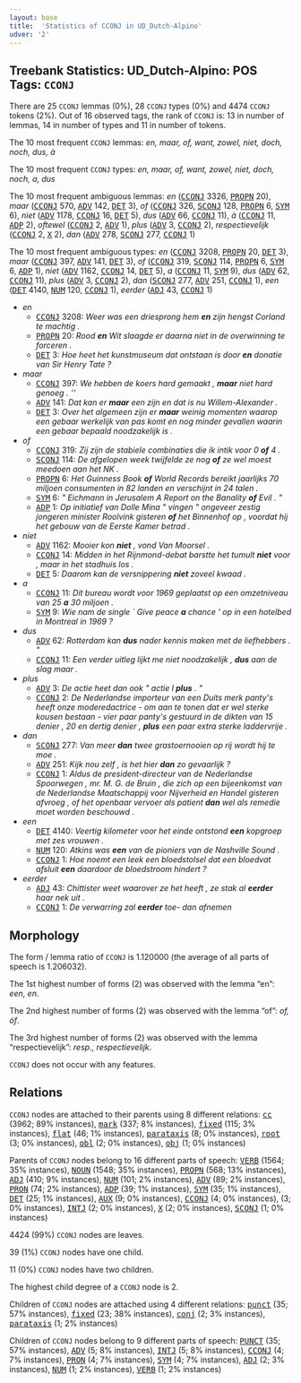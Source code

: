 ```yaml
---
layout: base
title:  'Statistics of CCONJ in UD_Dutch-Alpino'
udver: '2'
---
```


## Treebank Statistics: UD_Dutch-Alpino: POS Tags: `CCONJ`

There are 25 `CCONJ` lemmas (0%), 28 `CCONJ` types (0%) and 4474 `CCONJ` tokens (2%).
Out of 16 observed tags, the rank of `CCONJ` is: 13 in number of lemmas, 14 in number of types and 11 in number of tokens.

The 10 most frequent `CCONJ` lemmas: <em>en, maar, of, want, zowel, niet, doch, noch, dus, à</em>

The 10 most frequent `CCONJ` types:  <em>en, maar, of, want, zowel, niet, doch, noch, a, dus</em>

The 10 most frequent ambiguous lemmas: <em>en</em> (<tt><a href="nl_alpino-pos-CCONJ.html">CCONJ</a></tt> 3326, <tt><a href="nl_alpino-pos-PROPN.html">PROPN</a></tt> 20), <em>maar</em> (<tt><a href="nl_alpino-pos-CCONJ.html">CCONJ</a></tt> 570, <tt><a href="nl_alpino-pos-ADV.html">ADV</a></tt> 142, <tt><a href="nl_alpino-pos-DET.html">DET</a></tt> 3), <em>of</em> (<tt><a href="nl_alpino-pos-CCONJ.html">CCONJ</a></tt> 326, <tt><a href="nl_alpino-pos-SCONJ.html">SCONJ</a></tt> 128, <tt><a href="nl_alpino-pos-PROPN.html">PROPN</a></tt> 6, <tt><a href="nl_alpino-pos-SYM.html">SYM</a></tt> 6), <em>niet</em> (<tt><a href="nl_alpino-pos-ADV.html">ADV</a></tt> 1178, <tt><a href="nl_alpino-pos-CCONJ.html">CCONJ</a></tt> 16, <tt><a href="nl_alpino-pos-DET.html">DET</a></tt> 5), <em>dus</em> (<tt><a href="nl_alpino-pos-ADV.html">ADV</a></tt> 66, <tt><a href="nl_alpino-pos-CCONJ.html">CCONJ</a></tt> 11), <em>à</em> (<tt><a href="nl_alpino-pos-CCONJ.html">CCONJ</a></tt> 11, <tt><a href="nl_alpino-pos-ADP.html">ADP</a></tt> 2), <em>oftewel</em> (<tt><a href="nl_alpino-pos-CCONJ.html">CCONJ</a></tt> 2, <tt><a href="nl_alpino-pos-ADV.html">ADV</a></tt> 1), <em>plus</em> (<tt><a href="nl_alpino-pos-ADV.html">ADV</a></tt> 3, <tt><a href="nl_alpino-pos-CCONJ.html">CCONJ</a></tt> 2), <em>respectievelijk</em> (<tt><a href="nl_alpino-pos-CCONJ.html">CCONJ</a></tt> 2, <tt><a href="nl_alpino-pos-X.html">X</a></tt> 2), <em>dan</em> (<tt><a href="nl_alpino-pos-ADV.html">ADV</a></tt> 278, <tt><a href="nl_alpino-pos-SCONJ.html">SCONJ</a></tt> 277, <tt><a href="nl_alpino-pos-CCONJ.html">CCONJ</a></tt> 1)

The 10 most frequent ambiguous types:  <em>en</em> (<tt><a href="nl_alpino-pos-CCONJ.html">CCONJ</a></tt> 3208, <tt><a href="nl_alpino-pos-PROPN.html">PROPN</a></tt> 20, <tt><a href="nl_alpino-pos-DET.html">DET</a></tt> 3), <em>maar</em> (<tt><a href="nl_alpino-pos-CCONJ.html">CCONJ</a></tt> 397, <tt><a href="nl_alpino-pos-ADV.html">ADV</a></tt> 141, <tt><a href="nl_alpino-pos-DET.html">DET</a></tt> 3), <em>of</em> (<tt><a href="nl_alpino-pos-CCONJ.html">CCONJ</a></tt> 319, <tt><a href="nl_alpino-pos-SCONJ.html">SCONJ</a></tt> 114, <tt><a href="nl_alpino-pos-PROPN.html">PROPN</a></tt> 6, <tt><a href="nl_alpino-pos-SYM.html">SYM</a></tt> 6, <tt><a href="nl_alpino-pos-ADP.html">ADP</a></tt> 1), <em>niet</em> (<tt><a href="nl_alpino-pos-ADV.html">ADV</a></tt> 1162, <tt><a href="nl_alpino-pos-CCONJ.html">CCONJ</a></tt> 14, <tt><a href="nl_alpino-pos-DET.html">DET</a></tt> 5), <em>a</em> (<tt><a href="nl_alpino-pos-CCONJ.html">CCONJ</a></tt> 11, <tt><a href="nl_alpino-pos-SYM.html">SYM</a></tt> 9), <em>dus</em> (<tt><a href="nl_alpino-pos-ADV.html">ADV</a></tt> 62, <tt><a href="nl_alpino-pos-CCONJ.html">CCONJ</a></tt> 11), <em>plus</em> (<tt><a href="nl_alpino-pos-ADV.html">ADV</a></tt> 3, <tt><a href="nl_alpino-pos-CCONJ.html">CCONJ</a></tt> 2), <em>dan</em> (<tt><a href="nl_alpino-pos-SCONJ.html">SCONJ</a></tt> 277, <tt><a href="nl_alpino-pos-ADV.html">ADV</a></tt> 251, <tt><a href="nl_alpino-pos-CCONJ.html">CCONJ</a></tt> 1), <em>een</em> (<tt><a href="nl_alpino-pos-DET.html">DET</a></tt> 4140, <tt><a href="nl_alpino-pos-NUM.html">NUM</a></tt> 120, <tt><a href="nl_alpino-pos-CCONJ.html">CCONJ</a></tt> 1), <em>eerder</em> (<tt><a href="nl_alpino-pos-ADJ.html">ADJ</a></tt> 43, <tt><a href="nl_alpino-pos-CCONJ.html">CCONJ</a></tt> 1)


* <em>en</em>
  * <tt><a href="nl_alpino-pos-CCONJ.html">CCONJ</a></tt> 3208: <em>Weer was een driesprong hem <b>en</b> zijn hengst Corland te machtig .</em>
  * <tt><a href="nl_alpino-pos-PROPN.html">PROPN</a></tt> 20: <em>Rood <b>en</b> Wit slaagde er daarna niet in de overwinning te forceren .</em>
  * <tt><a href="nl_alpino-pos-DET.html">DET</a></tt> 3: <em>Hoe heet het kunstmuseum dat ontstaan is door <b>en</b> donatie van Sir Henry Tate ?</em>
* <em>maar</em>
  * <tt><a href="nl_alpino-pos-CCONJ.html">CCONJ</a></tt> 397: <em>We hebben de koers hard gemaakt , <b>maar</b> niet hard genoeg . ''</em>
  * <tt><a href="nl_alpino-pos-ADV.html">ADV</a></tt> 141: <em>Dat kan er <b>maar</b> een zijn en dat is nu Willem-Alexander .</em>
  * <tt><a href="nl_alpino-pos-DET.html">DET</a></tt> 3: <em>Over het algemeen zijn er <b>maar</b> weinig momenten waarop een gebaar werkelijk van pas komt en nog minder gevallen waarin een gebaar bepaald noodzakelijk is .</em>
* <em>of</em>
  * <tt><a href="nl_alpino-pos-CCONJ.html">CCONJ</a></tt> 319: <em>Zij zijn de stabiele combinaties die ik intik voor 0 <b>of</b> 4 .</em>
  * <tt><a href="nl_alpino-pos-SCONJ.html">SCONJ</a></tt> 114: <em>De afgelopen week twijfelde ze nog <b>of</b> ze wel moest meedoen aan het NK .</em>
  * <tt><a href="nl_alpino-pos-PROPN.html">PROPN</a></tt> 6: <em>Het Guinness Book <b>of</b> World Records bereikt jaarlijks 70 miljoen consumenten in 82 landen en verschijnt in 24 talen .</em>
  * <tt><a href="nl_alpino-pos-SYM.html">SYM</a></tt> 6: <em>" Eichmann in Jerusalem A Report on the Banality <b>of</b> Evil . "</em>
  * <tt><a href="nl_alpino-pos-ADP.html">ADP</a></tt> 1: <em>Op initiatief van Dolle Mina " vingen " ongeveer zestig jongeren minister Roolvink gisteren <b>of</b> het Binnenhof op , voordat hij het gebouw van de Eerste Kamer betrad .</em>
* <em>niet</em>
  * <tt><a href="nl_alpino-pos-ADV.html">ADV</a></tt> 1162: <em>Mooier kon <b>niet</b> , vond Van Moorsel .</em>
  * <tt><a href="nl_alpino-pos-CCONJ.html">CCONJ</a></tt> 14: <em>Midden in het Rijnmond-debat barstte het tumult <b>niet</b> voor , maar in het stadhuis los .</em>
  * <tt><a href="nl_alpino-pos-DET.html">DET</a></tt> 5: <em>Daarom kan de versnippering <b>niet</b> zoveel kwaad .</em>
* <em>a</em>
  * <tt><a href="nl_alpino-pos-CCONJ.html">CCONJ</a></tt> 11: <em>Dit bureau wordt voor 1969 geplaatst op een omzetniveau van 25 <b>a</b> 30 miljoen .</em>
  * <tt><a href="nl_alpino-pos-SYM.html">SYM</a></tt> 9: <em>Wie nam de single ` Give peace <b>a</b> chance ' op in een hotelbed in Montreal in 1969 ?</em>
* <em>dus</em>
  * <tt><a href="nl_alpino-pos-ADV.html">ADV</a></tt> 62: <em>Rotterdam kan <b>dus</b> nader kennis maken met de liefhebbers . "</em>
  * <tt><a href="nl_alpino-pos-CCONJ.html">CCONJ</a></tt> 11: <em>Een verder uitleg lijkt me niet noodzakelijk , <b>dus</b> aan de slag maar .</em>
* <em>plus</em>
  * <tt><a href="nl_alpino-pos-ADV.html">ADV</a></tt> 3: <em>De actie heet dan ook " actie l <b>plus</b> . "</em>
  * <tt><a href="nl_alpino-pos-CCONJ.html">CCONJ</a></tt> 2: <em>De Nederlandse importeur van een Duits merk panty's heeft onze moderedactrice - om aan te tonen dat er wel sterke kousen bestaan - vier paar panty's gestuurd in de dikten van 15 denier , 20 en dertig denier , <b>plus</b> een paar extra sterke laddervrije .</em>
* <em>dan</em>
  * <tt><a href="nl_alpino-pos-SCONJ.html">SCONJ</a></tt> 277: <em>Van meer <b>dan</b> twee grastoernooien op rij wordt hij te moe .</em>
  * <tt><a href="nl_alpino-pos-ADV.html">ADV</a></tt> 251: <em>Kijk nou zelf , is het hier <b>dan</b> zo gevaarlijk ?</em>
  * <tt><a href="nl_alpino-pos-CCONJ.html">CCONJ</a></tt> 1: <em>Aldus de president-directeur van de Nederlandse Spoorwegen , mr. M. G. de Bruin , die zich op een bijeenkomst van de Nederlandse Maatschappij voor Nijverheid en Handel gisteren afvroeg , of het openbaar vervoer als patient <b>dan</b> wel als remedie moet worden beschouwd .</em>
* <em>een</em>
  * <tt><a href="nl_alpino-pos-DET.html">DET</a></tt> 4140: <em>Veertig kilometer voor het einde ontstond <b>een</b> kopgroep met zes vrouwen .</em>
  * <tt><a href="nl_alpino-pos-NUM.html">NUM</a></tt> 120: <em>Atkins was <b>een</b> van de pioniers van de Nashville Sound .</em>
  * <tt><a href="nl_alpino-pos-CCONJ.html">CCONJ</a></tt> 1: <em>Hoe noemt een leek een bloedstolsel dat een bloedvat afsluit <b>een</b> daardoor de bloedstroom hindert ?</em>
* <em>eerder</em>
  * <tt><a href="nl_alpino-pos-ADJ.html">ADJ</a></tt> 43: <em>Chittister weet waarover ze het heeft , ze stak al <b>eerder</b> haar nek uit .</em>
  * <tt><a href="nl_alpino-pos-CCONJ.html">CCONJ</a></tt> 1: <em>De verwarring zal <b>eerder</b> toe- dan afnemen</em>

## Morphology

The form / lemma ratio of `CCONJ` is 1.120000 (the average of all parts of speech is 1.206032).

The 1st highest number of forms (2) was observed with the lemma “en”: <em>een, en</em>.

The 2nd highest number of forms (2) was observed with the lemma “of”: <em>of, óf</em>.

The 3rd highest number of forms (2) was observed with the lemma “respectievelijk”: <em>resp., respectievelijk</em>.

`CCONJ` does not occur with any features.


## Relations

`CCONJ` nodes are attached to their parents using 8 different relations: <tt><a href="nl_alpino-dep-cc.html">cc</a></tt> (3962; 89% instances), <tt><a href="nl_alpino-dep-mark.html">mark</a></tt> (337; 8% instances), <tt><a href="nl_alpino-dep-fixed.html">fixed</a></tt> (115; 3% instances), <tt><a href="nl_alpino-dep-flat.html">flat</a></tt> (46; 1% instances), <tt><a href="nl_alpino-dep-parataxis.html">parataxis</a></tt> (8; 0% instances), <tt><a href="nl_alpino-dep-root.html">root</a></tt> (3; 0% instances), <tt><a href="nl_alpino-dep-obl.html">obl</a></tt> (2; 0% instances), <tt><a href="nl_alpino-dep-obj.html">obj</a></tt> (1; 0% instances)

Parents of `CCONJ` nodes belong to 16 different parts of speech: <tt><a href="nl_alpino-pos-VERB.html">VERB</a></tt> (1564; 35% instances), <tt><a href="nl_alpino-pos-NOUN.html">NOUN</a></tt> (1548; 35% instances), <tt><a href="nl_alpino-pos-PROPN.html">PROPN</a></tt> (568; 13% instances), <tt><a href="nl_alpino-pos-ADJ.html">ADJ</a></tt> (410; 9% instances), <tt><a href="nl_alpino-pos-NUM.html">NUM</a></tt> (101; 2% instances), <tt><a href="nl_alpino-pos-ADV.html">ADV</a></tt> (89; 2% instances), <tt><a href="nl_alpino-pos-PRON.html">PRON</a></tt> (74; 2% instances), <tt><a href="nl_alpino-pos-ADP.html">ADP</a></tt> (39; 1% instances), <tt><a href="nl_alpino-pos-SYM.html">SYM</a></tt> (35; 1% instances), <tt><a href="nl_alpino-pos-DET.html">DET</a></tt> (25; 1% instances), <tt><a href="nl_alpino-pos-AUX.html">AUX</a></tt> (9; 0% instances), <tt><a href="nl_alpino-pos-CCONJ.html">CCONJ</a></tt> (4; 0% instances),  (3; 0% instances), <tt><a href="nl_alpino-pos-INTJ.html">INTJ</a></tt> (2; 0% instances), <tt><a href="nl_alpino-pos-X.html">X</a></tt> (2; 0% instances), <tt><a href="nl_alpino-pos-SCONJ.html">SCONJ</a></tt> (1; 0% instances)

4424 (99%) `CCONJ` nodes are leaves.

39 (1%) `CCONJ` nodes have one child.

11 (0%) `CCONJ` nodes have two children.

The highest child degree of a `CCONJ` node is 2.

Children of `CCONJ` nodes are attached using 4 different relations: <tt><a href="nl_alpino-dep-punct.html">punct</a></tt> (35; 57% instances), <tt><a href="nl_alpino-dep-fixed.html">fixed</a></tt> (23; 38% instances), <tt><a href="nl_alpino-dep-conj.html">conj</a></tt> (2; 3% instances), <tt><a href="nl_alpino-dep-parataxis.html">parataxis</a></tt> (1; 2% instances)

Children of `CCONJ` nodes belong to 9 different parts of speech: <tt><a href="nl_alpino-pos-PUNCT.html">PUNCT</a></tt> (35; 57% instances), <tt><a href="nl_alpino-pos-ADV.html">ADV</a></tt> (5; 8% instances), <tt><a href="nl_alpino-pos-INTJ.html">INTJ</a></tt> (5; 8% instances), <tt><a href="nl_alpino-pos-CCONJ.html">CCONJ</a></tt> (4; 7% instances), <tt><a href="nl_alpino-pos-PRON.html">PRON</a></tt> (4; 7% instances), <tt><a href="nl_alpino-pos-SYM.html">SYM</a></tt> (4; 7% instances), <tt><a href="nl_alpino-pos-ADJ.html">ADJ</a></tt> (2; 3% instances), <tt><a href="nl_alpino-pos-NUM.html">NUM</a></tt> (1; 2% instances), <tt><a href="nl_alpino-pos-VERB.html">VERB</a></tt> (1; 2% instances)

